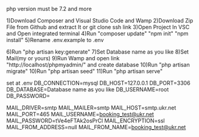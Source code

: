 php version must be 7.2 and more

1)Download Composer and Visual Studio Code and Wamp
2)Download Zip File from Github and extract It or git clone ssh link
3)Open Project In VSC and Open integrated terminal
4)Run "composer update" "npm init" "npm install"
5)Rename .env.example to .env

6)Run "php artisan key:generate"
7)Set Database name as you like
8)Set Mail(my or yours)
9)Run Wamp and open link "http://localhost/phpmyadmin/" and create database
10)Run "php artisan migrate"
10)Run "php artisan seed"
11)Run "php artisan serve"

set at .env
DB_CONNECTION=mysql
DB_HOST=127.0.0.1
DB_PORT=3306
DB_DATABASE=Database name as you like
DB_USERNAME=root
DB_PASSWORD=

MAIL_DRIVER=smtp
MAIL_MAILER=smtp
MAIL_HOST=smtp.ukr.net
MAIL_PORT=465
MAIL_USERNAME=booking_test@ukr.net
MAIL_PASSWORD=tVe4eFTAk2osPrCl
MAIL_ENCRYPTION=ssl
MAIL_FROM_ADDRESS=null
MAIL_FROM_NAME=booking_test@ukr.net

